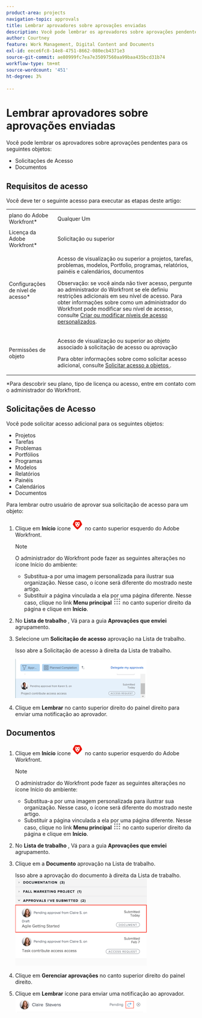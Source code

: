 ```yaml
---
product-area: projects
navigation-topic: approvals
title: Lembrar aprovadores sobre aprovações enviadas
description: Você pode lembrar os aprovadores sobre aprovações pendentes para objetos no Workfront.
author: Courtney
feature: Work Management, Digital Content and Documents
exl-id: eece6fc8-14e8-4751-8662-080ecb4371e3
source-git-commit: ae80999fc7ea7e35097560aa99baa435bcd31b74
workflow-type: tm+mt
source-wordcount: '451'
ht-degree: 3%

---
```


# Lembrar aprovadores sobre aprovações enviadas

Você pode lembrar os aprovadores sobre aprovações pendentes para os seguintes objetos: 

* Solicitações de Acesso
* Documentos

## Requisitos de acesso

Você deve ter o seguinte acesso para executar as etapas deste artigo:

<table style="table-layout:auto"> 
 <col> 
 <col> 
 <tbody> 
  <tr> 
   <td role="rowheader">plano do Adobe Workfront*</td> 
   <td> <p>Qualquer Um</p> </td> 
  </tr> 
  <tr> 
   <td role="rowheader">Licença da Adobe Workfront*</td> 
   <td> <p>Solicitação ou superior</p> </td> 
  </tr> 
  <tr> 
   <td role="rowheader">Configurações de nível de acesso*</td> 
   <td> <p>Acesso de visualização ou superior a projetos, tarefas, problemas, modelos, Portfolio, programas, relatórios, painéis e calendários, documentos</p> <p>Observação: se você ainda não tiver acesso, pergunte ao administrador do Workfront se ele definiu restrições adicionais em seu nível de acesso. Para obter informações sobre como um administrador do Workfront pode modificar seu nível de acesso, consulte <a href="../../administration-and-setup/add-users/configure-and-grant-access/create-modify-access-levels.md" class="MCXref xref">Criar ou modificar níveis de acesso personalizados</a>.</p> </td> 
  </tr> 
  <tr> 
   <td role="rowheader">Permissões de objeto</td> 
   <td> <p>Acesso de visualização ou superior ao objeto associado à solicitação de acesso ou aprovação </p> <p>Para obter informações sobre como solicitar acesso adicional, consulte <a href="../../workfront-basics/grant-and-request-access-to-objects/request-access.md" class="MCXref xref">Solicitar acesso a objetos </a>.</p> </td> 
  </tr> 
 </tbody> 
</table>

&#42;Para descobrir seu plano, tipo de licença ou acesso, entre em contato com o administrador do Workfront.

## Solicitações de Acesso

Você pode solicitar acesso adicional para os seguintes objetos:

* Projetos
* Tarefas
* Problemas
* Portfólios
* Programas
* Modelos
* Relatórios
* Painéis
* Calendários
* Documentos

Para lembrar outro usuário de aprovar sua solicitação de acesso para um objeto:

1. Clique em **Início** ícone ![](assets/home-icon-30x29.png) no canto superior esquerdo do Adobe Workfront.

   >[!NOTE]
   >
   >O administrador do Workfront pode fazer as seguintes alterações no ícone Início do ambiente:
   >
   >* Substitua-a por uma imagem personalizada para ilustrar sua organização. Nesse caso, o ícone será diferente do mostrado neste artigo.
   >* Substituir a página vinculada a ela por uma página diferente. Nesse caso, clique no link **Menu principal** ![](assets/main-menu-icon.png) no canto superior direito da página e clique em **Início**.

1. No **Lista de trabalho** , Vá para a guia **Aprovações que enviei** agrupamento.

1. Selecione um **Solicitação de acesso** aprovação na Lista de trabalho.

   Isso abre a Solicitação de acesso à direita da Lista de trabalho.

   ![](assets/access-request-pending-approval-nwe-350x104.png)

1. Clique em **Lembrar** no canto superior direito do painel direito para enviar uma notificação ao aprovador.

## Documentos

1. Clique em **Início** ícone ![](assets/home-icon-30x29.png) no canto superior esquerdo do Adobe Workfront.

   >[!NOTE]
   >
   >O administrador do Workfront pode fazer as seguintes alterações no ícone Início do ambiente:
   >
   >* Substitua-a por uma imagem personalizada para ilustrar sua organização. Nesse caso, o ícone será diferente do mostrado neste artigo.
   >* Substituir a página vinculada a ela por uma página diferente. Nesse caso, clique no link **Menu principal** ![](assets/main-menu-icon.png) no canto superior direito da página e clique em **Início**.

1. No **Lista de trabalho** , Vá para a guia **Aprovações que enviei** agrupamento.

1. Clique em a **Documento** aprovação na Lista de trabalho.

   Isso abre a aprovação do documento à direita da Lista de trabalho.\
   ![](assets/document-350x232.png)

1. Clique em **Gerenciar aprovações** no canto superior direito do painel direito.
1. Clique em **Lembrar** ícone para enviar uma notificação ao aprovador.\
   ![lembrete.png](assets/remind-350x41.png)
